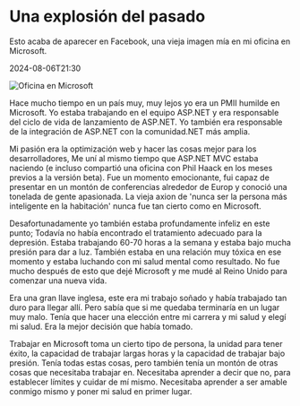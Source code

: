 # Una explosión del pasado

Esto acaba de aparecer en Facebook, una vieja imagen mía en mi oficina en Microsoft.

<!--category-- Microsoft -->
<datetime class="hidden">2024-08-06T21:30</datetime>

![Oficina en Microsoft](microsoft_office.jpg?width=500&format=webp&quality=80)

Hace mucho tiempo en un país muy, muy lejos yo era un PMII humilde en Microsoft. Yo estaba trabajando en el equipo ASP.NET y era responsable del ciclo de vida de lanzamiento de ASP.NET. Yo también era responsable de la integración de ASP.NET con la comunidad.NET más amplia.

Mi pasión era la optimización web y hacer las cosas mejor para los desarrolladores, Me uní al mismo tiempo que ASP.NET MVC estaba naciendo (e incluso compartió una oficina con Phil Haack en los meses previos a la versión beta). Fue un momento emocionante, fui capaz de presentar en un montón de conferencias alrededor de Europ y conoció una tonelada de gente apasionada. La vieja axion de 'nunca ser la persona más inteligente en la habitación' nunca fue tan cierto como en Microsoft.

Desafortunadamente yo también estaba profundamente infeliz en este punto; Todavía no había encontrado el tratamiento adecuado para la depresión. Estaba trabajando 60-70 horas a la semana y estaba bajo mucha presión para dar a luz. También estaba en una relación muy tóxica en ese momento y estaba luchando con mi salud mental como resultado. No fue mucho después de esto que dejé Microsoft y me mudé al Reino Unido para comenzar una nueva vida.

Era una gran llave inglesa, este era mi trabajo soñado y había trabajado tan duro para llegar allí. Pero sabía que si me quedaba terminaría en un lugar muy malo. Tenía que hacer una elección entre mi carrera y mi salud y elegí mi salud. Era la mejor decisión que había tomado.

Trabajar en Microsoft toma un cierto tipo de persona, la unidad para tener éxito, la capacidad de trabajar largas horas y la capacidad de trabajar bajo presión. Tenía todas estas cosas, pero también tenía un montón de otras cosas que necesitaba trabajar en. Necesitaba aprender a decir que no, para establecer límites y cuidar de mí mismo. Necesitaba aprender a ser amable conmigo mismo y poner mi salud en primer lugar.